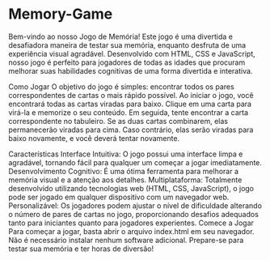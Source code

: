 # Memory-Game

Bem-vindo ao nosso Jogo de Memória! Este jogo é uma divertida e desafiadora maneira de testar sua memória, enquanto desfruta de uma experiência visual agradável. Desenvolvido com HTML, CSS e JavaScript, nosso jogo é perfeito para jogadores de todas as idades que procuram melhorar suas habilidades cognitivas de uma forma divertida e interativa.

Como Jogar
O objetivo do jogo é simples: encontrar todos os pares correspondentes de cartas o mais rápido possível. Ao iniciar o jogo, você encontrará todas as cartas viradas para baixo. Clique em uma carta para virá-la e memorize o seu conteúdo. Em seguida, tente encontrar a carta correspondente no tabuleiro. Se as duas cartas combinarem, elas permanecerão viradas para cima. Caso contrário, elas serão viradas para baixo novamente, e você deverá tentar novamente.

Características
Interface Intuitiva: O jogo possui uma interface limpa e agradável, tornando fácil para qualquer um começar a jogar imediatamente.
Desenvolvimento Cognitivo: É uma ótima ferramenta para melhorar a memória visual e a atenção aos detalhes.
Multiplataforma: Totalmente desenvolvido utilizando tecnologias web (HTML, CSS, JavaScript), o jogo pode ser jogado em qualquer dispositivo com um navegador web.
Personalizável: Os jogadores podem ajustar o nível de dificuldade alterando o número de pares de cartas no jogo, proporcionando desafios adequados tanto para iniciantes quanto para jogadores experientes.
Comece a Jogar
Para começar a jogar, basta abrir o arquivo index.html em seu navegador. Não é necessário instalar nenhum software adicional. Prepare-se para testar sua memória e ter horas de diversão!
